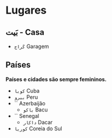 # Lugares

## بَيت - Casa

-   `كَراج` Garagem

## Países

**Países e cidades são sempre femininos.**

-   `كوبا` Cuba
-   `بيرو` Peru
-   `` Azerbaijão
    -   `باكو` Bacu
-   `` Senegal
    -   `داكار` Dacar
-   `كوريا` Coreia do Sul

